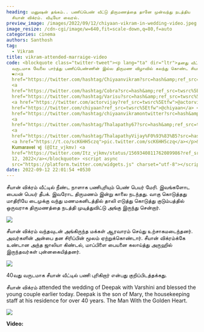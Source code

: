 ```yaml
---
heading: மனுஷன் தங்கம்.. பணிப்பெண் வீட்டு திருமணத்தை தானே முன்வந்து நடத்திய
  சியான் விக்ரம். வீடியோ வைரல்.
preview_image: /images/2022/09/12/chiyaan-vikram-in-wedding-video.jpeg
image_resize: /cdn-cgi/image/w=640,fit=scale-down,q=80,f=auto
categories: cinema
authors: Santhosh
tag:
  - Vikram
title: vikram-attended-marraige-video
code: <blockquote class="twitter-tweet"><p lang="ta" dir="ltr">தனது வீட்டில் 40
  வருடமாக வேலை பார்த்து பணிப்பெண்ணின் இல்ல திருமண விழாவில் கலந்து கொண்ட சியான்
  ❤🔥<a
  href="https://twitter.com/hashtag/Chiyaanvikram?src=hash&amp;ref_src=twsrc%5Etfw">#Chiyaanvikram</a>
  <a
  href="https://twitter.com/hashtag/Cobra?src=hash&amp;ref_src=twsrc%5Etfw">#Cobra</a><a
  href="https://twitter.com/hashtag/Varisu?src=hash&amp;ref_src=twsrc%5Etfw">#Varisu</a>
  <a href="https://twitter.com/actorvijay?ref_src=twsrc%5Etfw">@actorvijay</a><a
  href="https://twitter.com/chiyaan?ref_src=twsrc%5Etfw">@chiyaan</a> <a
  href="https://twitter.com/hashtag/chiyaanvikramontwitter?src=hash&amp;ref_src=twsrc%5Etfw">#chiyaanvikramontwitter</a>
  <a
  href="https://twitter.com/hashtag/Thalapathy67?src=hash&amp;ref_src=twsrc%5Etfw">#Thalapathy67</a>
  <a
  href="https://twitter.com/hashtag/ThalapathyVijay%F0%93%83%B5?src=hash&amp;ref_src=twsrc%5Etfw">#ThalapathyVijay𓃵</a>
  <a href="https://t.co/scK6HH5czq">pic.twitter.com/scK6HH5czq</a></p>&mdash;
  𝐊𝐮𝐦𝐚𝐫𝐚𝐯𝐞𝐥 𝐯𝐣 (@Itz_vjkmv) <a
  href="https://twitter.com/Itz_vjkmv/status/1569340811762089986?ref_src=twsrc%5Etfw">September
  12, 2022</a></blockquote> <script async
  src="https://platform.twitter.com/widgets.js" charset="utf-8"></script>
date: 2022-09-12 22:01:54 +0530
---
```

சீயான் விக்ரம் வீட்டில் நீண்ட நாளாக பணிபுரியும் பெண் பெயர் மேரி. இவங்களோட பையன் பெயர் தீபக். இவரோட திருமணம் இன்று காலை நடந்தது. வாகு கொடுத்தது மாதிரியே டைமுக்கு வந்து மணமகனிடத்தில் தாலி எடுத்து கொடுத்து குடும்பத்தில் ஒருவராக திருமணத்தை நடத்தி முடித்துவிட்டு அங்கு இருந்து சென்றார்.

![](/images/2022/09/12/chiyaan-vikram-in-wedding.jpeg)

சீயான் விக்ரம் வந்தவுடன் அங்கிருந்த மக்கள் ஆரவாரம் செய்து உற்சாகமடைந்தனர். அவர்களின் அன்பை தன சிரிப்பின் மூலம் ஏற்றுக்கொண்டார். சீயான் விக்ரம்க்கே உண்டான அந்த ஜாலியா கிண்டல், மாப்பிளை பையனை கலாய்த்து அருஹில் இருந்தவர்கள் புன்னகையித்தனர்.

![](/images/2022/09/12/chiyaan-vikram-in-wedding-1.jpeg)

40வது வருடமாக சீயான் வீட்டில் பணி புரிகிறார் என்பது குறிப்பிடத்தக்கது.

சீயான் விக்ரம்  attended the wedding of Deepak with Varshini and blessed the young couple earlier today.
Deepak is the son of Mary, the housekeeping staff at his residence for over 40 years. 
The Man With the Golden Heart.

![](/images/2022/09/12/chiyaan-vikram-in-wedding-2.jpeg)

**V﻿ideo:**